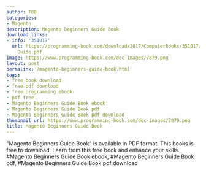 ```yaml
---
author: TBD
categories:
- Magento
description: Magento Beginners Guide Book
download_links:
- info: '351017'
  url: https://programming-book.com/download/2017/ComputerBooks/351017/Magento Beginners
    Guide.pdf
image: https://www.programming-book.com/doc-images/7879.png
layout: post
permalink: /magento-beginners-guide-book.html
tags:
- free book download
- free pdf download
- free programming ebook
- pdf free
- Magento Beginners Guide Book ebook
- Magento Beginners Guide Book pdf
- Magento Beginners Guide Book pdf download
thumbnail_url: https://www.programming-book.com/doc-images/7879.png
title: Magento Beginners Guide Book
---
```


 
<div class="item-desc text-justify">
  "Magento Beginners Guide Book" is available in PDF format. This books is free to download. Learn from this free book and enhance your skills.
  <br>
  #Magento Beginners Guide Book ebook, #Magento Beginners Guide Book pdf, #Magento Beginners Guide Book pdf download
</div>